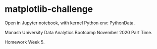 # matplotlib-challenge

Open in Jupyter notebook, with kernel Python env: PythonData.

Monash University Data Analytics Bootcamp November 2020 Part Time.

Homework Week 5.
